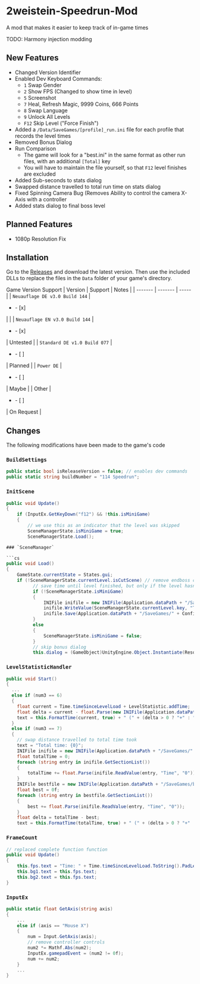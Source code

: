 # 2weistein-Speedrun-Mod
A mod that makes it easier to keep track of in-game times

TODO: Harmony injection modding

## New Features

* Changed Version Identifier
* Enabled Dev Keyboard Commands:
  - `1` Swap Gender
  - `2` Show FPS (Changed to show time in level)
  - `5` Screenshot
  - `7` Heal, Refresh Magic, 9999 Coins, 666 Points
  - `8` Swap Language
  - `9` Unlock All Levels
  - `F12` Skip Level ("Force Finish")
* Added a `/Data/SaveGames/[profile]_run.ini` file for each profile that records the level times
* Removed Bonus Dialog
* Run Comparison
  - The game will look for a "best.ini" in the same format as other run files, with an additional `[Total]` key
  - You will have to maintain the file yourself, so that `F12` level finishes are excluded
* Added Sub-seconds to stats dialog
* Swapped distance travelled to total run time on stats dialog
* Fixed Spinning Camera Bug (Removes Ability to control the camera X-Axis with a controller
* Added stats dialog to final boss level

## Planned Features


* 1080p Resolution Fix

## Installation

Go to the [Releases](https://github.com/wulkanat/2weistein-Speedrun-Mod/releases) and download the latest version.
Then use the included DLLs to replace the files in the `Data` folder of your game's directory.

Game Version Support
| Version | Support | Notes |
| ------- | ------- | ----- |
| `Neuauflage DE v3.0 Build 144` | <ul><li>- [x] </li></ul> |  |
| `Neuauflage EN v3.0 Build 144` | <ul><li>- [x] </li></ul> | Untested |
| `Standard DE v1.0 Build 077` | <ul><li>- [ ] </li></ul> | Planned |
| `Power DE` | <ul><li>- [ ] </li></ul> | Maybe |
| Other | <ul><li>- [ ] </li></ul> | On Request |

## Changes

The following modifications have been made to the game's code

### `BuildSettings`

```cs
public static bool isReleaseVersion = false; // enables dev commands
public static string buildNumber = "114 Speedrun";
```

### `InitScene`
```cs
public void Update()
{
    if (InputEx.GetKeyDown("f12") && !this.isMiniGame)
    {
        // we use this as an indicator that the level was skipped
        SceneManagerState.isMiniGame = true;
        SceneManagerState.Load();

### `SceneManager`

```cs
public void Load()
{
    GameState.currentState = States.gui;
    if (!SceneManagerState.currentLevel.isCutScene) // remove endboss check
          // save time until level finished, but only if the level hasn't been skipped
          if (!SceneManagerState.isMiniGame)
          {
              INIFile inifile = new INIFile(Application.dataPath + "/SaveGames/" + Config.profileName + "_run.ini");
              inifile.WriteValue(SceneManagerState.currentLevel.key, "Time", (Time.timeSinceLevelLoad + LevelStatistic.addTime).ToString());
              inifile.Save(Application.dataPath + "/SaveGames/" + Config.profileName + "_run.ini");
          }
          else
          {
              SceneManagerState.isMiniGame = false;
          }
          // skip bonus dialog
          this.dialog = (GameObject)UnityEngine.Object.Instantiate(Resources.Load("GUI/LevelStatistic/LevelStatisticDialog", typeof(GameObject)), new Vector3(0.5f, 0.5f, 1f), Quaternion.identity);
```
### `LevelStatisticHandler`

```cs
public void Start()
{
  ...
  else if (num3 == 6)
  {
    float current = Time.timeSinceLevelLoad + LevelStatistic.addTime;
    float delta = current - float.Parse(new INIFile(Application.dataPath + "/SaveGames/best.ini").ReadValue(SceneManagerState.currentLevel.key, "Time", "999"));
    text = this.FormatTime(current, true) + " (" + (delta > 0 ? "+" : "-") + this.FormatTime(Math.Abs(delta), true) + ")";
  }
  else if (num3 == 7)
  {
    // swap distance travelled to total time took
    text = "Total time: {0}";
    INIFile inifile = new INIFile(Application.dataPath + "/SaveGames/" + Config.profileName + "_run.ini");
    float totalTime = 0;
    foreach (string entry in inifile.GetSectionList())
    {
        totalTime += float.Parse(inifile.ReadValue(entry, "Time", "0"));
    }
    INIFile bestfile = new INIFile(Application.dataPath + "/SaveGames/best.ini");
    float best = 0f;
    foreach (string entry in bestfile.GetSectionList())
    {
        best += float.Parse(inifile.ReadValue(entry, "Time", "0"));
    }
    float delta = totalTime - best;
    text = this.FormatTime(totalTime, true) + " (" + (delta > 0 ? "+" : "-") + this.FormatTime(Math.Abs(delta), true) + ")";
```
### `FrameCount`

```cs
// replaced complete function function
public void Update()
{
    this.fps.text = "Time: " + Time.timeSinceLevelLoad.ToString().PadLeft(7);
    this.bg1.text = this.fps.text;
    this.bg2.text = this.fps.text;
}
```
### `InputEx`
```cs
public static float GetAxis(string axis)
{
    ...
    else if (axis == "Mouse X")
    {
        num = Input.GetAxis(axis);
        // remove controller controls
        num2 *= Mathf.Abs(num2);
        InputEx.gamepadEvent = (num2 != 0f);
        num += num2;
    }
    ...
}
```
